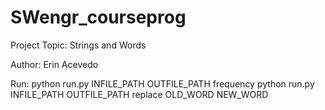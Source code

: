 # SWengr_courseprog
Project Topic: Strings and Words

Author: Erin Acevedo

Run:
python run.py INFILE_PATH OUTFILE_PATH frequency
python run.py INFILE_PATH OUTFILE_PATH replace OLD_WORD NEW_WORD
